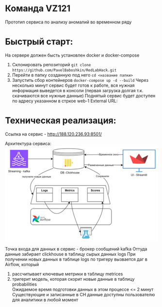 # Команда VZ121
Прототип сервиса по анализу аномалий во временном ряду

# Быстрый старт: 
На сервере должен бысть установлен docker и docker-compose
1) Склонировать репозиторий ```git clone https://github.com/PavelBaboshkin/RedLabHack.git```
2) Перейти в папку созданную под него ```cd <название папки>```
3) Запустить сбор контейнеров ```docker-compose up -d --build```
Через несколько минут сервис будет готов к работе, вся нужная информация выведется в консоли (первая загрузка долгая т.к. скачиваются все нужные данные)
Поднятый сервис будет доступен по адресу указанном в стркое web-1 External URL:

# Техническая реализация: 
Ссылка на сервис - http://188.120.236.93:8501/ 

Архитектура сервиса: 
![alt text](image.png)

Точка входа для данных в сервис - брокер сообщений kafka
Оттуда данные забирает clickhouse в таблицу сырых данных logs 
При получении новых данных в таблице logs по тригеру вызвается даг в Airflow, который
1) рассчитывает ключевые метрики в таблицу metrices 
2) тригерит модель, которая скорит новые данные в таблицу probabilities  
Ожидаемое время подготовки данных в этом процессе <= 2 минут
Существующие и записанные в CH данные доступны пользователю для аналитики в любой момент 




